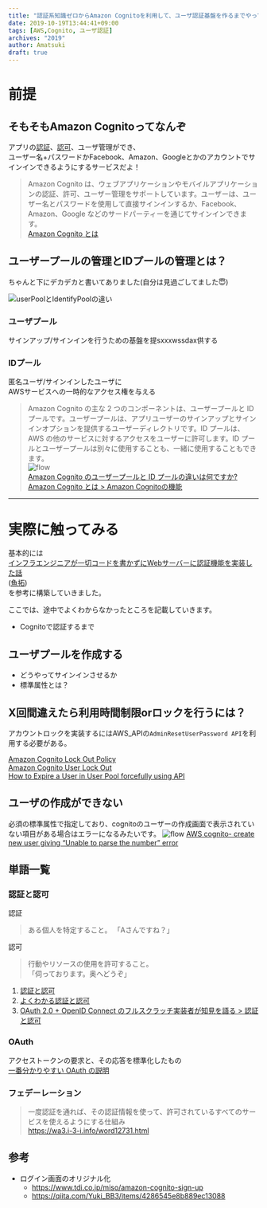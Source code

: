 ```yaml
---
title: "認証系知識ゼロからAmazon Cognitoを利用して、ユーザ認証基盤を作るまでやってみた"
date: 2019-10-19T13:44:41+09:00
tags: [AWS,Cognito, ユーザ認証]
archives: "2019"
author: Amatsuki
draft: true
---
```

# 前提
## そもそもAmazon Cognitoってなんぞ
アプリの[認証](#認証と認可)、[認可](#認証と認可)、ユーザ管理ができ、  
ユーザー名+パスワードかFacebook、Amazon、Googleとかのアカウントでサインインできるようにするサービスだよ！

>Amazon Cognito は、ウェブアプリケーションやモバイルアプリケーションの認証、許可、ユーザー管理をサポートしています。ユーザーは、ユーザー名とパスワードを使用して直接サインインするか、Facebook、Amazon、Google などのサードパーティーを通じてサインインできます。  
[Amazon Cognito とは](https://docs.aws.amazon.com/ja_jp/cognito/latest/developerguide/what-is-amazon-cognito.html)


## ユーザープールの管理とIDプールの管理とは？
ちゃんと下にデカデカと書いてありました(自分は見過ごしてました😇)  

![userPoolとIdentifyPoolの違い](/resources/try-cognito-zero-start/what-is-userpool-identitypool.png)

### ユーザプール
サインアップ/サインインを行うための基盤を提sxxxwssdax供する

### IDプール
匿名ユーザ/サインインしたユーザに  
AWSサービスへの一時的なアクセス権を与える

>Amazon Cognito の主な 2 つのコンポーネントは、ユーザープールと ID プールです。ユーザープールは、アプリユーザーのサインアップとサインインオプションを提供するユーザーディレクトリです。ID プールは、AWS の他のサービスに対するアクセスをユーザーに許可します。ID プールとユーザープールは別々に使用することも、一緒に使用することもできます。  
![flow](/resources/try-cognito-zero-start/cognito-userpool-identitypool-flow.png)  
[Amazon Cognito のユーザープールと ID プールの違いは何ですか?](https://aws.amazon.com/jp/premiumsupport/knowledge-center/cognito-user-pools-identity-pools/)  
[Amazon Cognito とは > Amazon Cognitoの機能](https://docs.aws.amazon.com/ja_jp/cognito/latest/developerguide/what-is-amazon-cognito.html#feature-overview)



---
# 実際に触ってみる
基本的には  
[インフラエンジニアが一切コードを書かずにWebサーバーに認証機能を実装した話](https://dev.classmethod.jp/cloked/alb-cognito-user-pool/)  
([魚拓](https://megalodon.jp/2019-1020-1537-54/https://dev.classmethod.jp:443/cloud/alb-cognito-user-pool/))  
を参考に構築していきました。

ここでは、途中でよくわからなかったところを記載していきます。

- Cognitoで認証するまで


## ユーザプールを作成する
- どうやってサインインさせるか
- 標準属性とは？

## X回間違えたら利用時間制限orロックを行うには？
アカウントロックを実装するにはAWS_APIの`AdminResetUserPassword API`を利用する必要がある。

[Amazon Cognito Lock Out Policy](https://forums.aws.amazon.com/thread.jspa?threadID=238535)  
[Amazon Cognito User Lock Out](https://forums.aws.amazon.com/thread.jspa?messageID=871010&#871010)  
[How to Expire a User in User Pool forcefully using API](https://forums.aws.amazon.com/thread.jspa?messageID=895756&#895756)


## ユーザの作成ができない
必須の標準属性で指定しており、cognitoのユーザーの作成画面で表示されていない項目がある場合はエラーになるみたいです。
![flow](/resources/try-cognito-zero-start/user-create-modal.png)
[AWS cognito- create new user giving “Unable to parse the number” error](https://stackoverflow.com/questions/53719173/aws-cognito-create-new-user-giving-unable-to-parse-the-number-error)

## 単語一覧
### 認証と認可
認証

>ある個人を特定すること。
「Aさんですね？」

認可  

>行動やリソースの使用を許可すること。  
>「伺っております。奥へどうぞ」

1. [認証と認可](https://qiita.com/wingsys/items/44b45e1a286f2d4c3a29)
2. [よくわかる認証と認可](https://dev.classmethod.jp/security/authentication-and-authorization/)
3. [OAuth 2.0 + OpenID Connect のフルスクラッチ実装者が知見を語る > 認証と認可](https://qiita.com/TakahikoKawasaki/items/f2a0d25a4f05790b3baa#%E8%AA%8D%E8%A8%BC%E3%81%A8%E8%AA%8D%E5%8F%AF)


### OAuth
アクセストークンの要求と、その応答を標準化したもの  
[一番分かりやすい OAuth の説明
](https://qiita.com/TakahikoKawasaki/items/e37caf50776e00e733be)


### フェデーレーション
>一度認証を通れば、その認証情報を使って、許可されているすべてのサービスを使えるようにする仕組み  
https://wa3.i-3-i.info/word12731.html

## 参考
- ログイン画面のオリジナル化
    - https://www.tdi.co.jp/miso/amazon-cognito-sign-up
    - https://qiita.com/Yuki_BB3/items/4286545e8b889ec13088